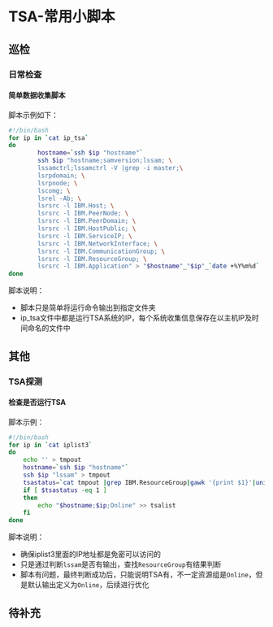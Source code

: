 # TSA-常用小脚本
## 巡检
### 日常检查
#### 简单数据收集脚本
脚本示例如下：
```sh
#!/bin/bash
for ip in `cat ip_tsa`
do	
		hostname=`ssh $ip "hostname"`
        ssh $ip "hostname;samversion;lssam; \
		lssamctrl;lssamctrl -V |grep -i master;\
		lsrpdomain; \
		lsrpnode; \
		lscomg; \
		lsrel -Ab; \
		lsrsrc -l IBM.Host; \
		lsrsrc -l IBM.PeerNode; \
		lsrsrc -l IBM.PeerDomain; \
		lsrsrc -l IBM.HostPublic; \
		lsrsrc -l IBM.ServiceIP; \
		lsrsrc -l IBM.NetworkInterface; \
		lsrsrc -l IBM.CommunicationGroup; \
		lsrsrc -l IBM.ResourceGroup; \
		lsrsrc -l IBM.Application" > "$hostname"_"$ip"_`date +%Y%m%d`
done
```
脚本说明：
- 脚本只是简单将运行命令输出到指定文件夹
- ip_tsa文件中都是运行TSA系统的IP，每个系统收集信息保存在以主机IP及时间命名的文件中

## 其他
### TSA探测
#### 检查是否运行TSA
脚本示例：
```sh
#!/bin/bash
for ip in `cat iplist3`
do
	echo '' > tmpout
	hostname=`ssh $ip "hostname"`
	ssh $ip "lssam" > tmpout
	tsastatus=`cat tmpout |grep IBM.ResourceGroup|gawk '{print $1}'|uniq|wc -l`
	if [ $tsastatus -eq 1 ]
	then
		echo "$hostname;$ip;Online" >> tsalist
	fi
done
```
脚本说明：
- 确保iplist3里面的IP地址都是免密可以访问的
- 只是通过判断`lssam`是否有输出，查找`ResourceGroup`有结果判断
- 脚本有问题，最终判断成功后，只能说明TSA有，不一定资源组是`Online`，但是默认输出定义为`Online`，后续进行优化

## 待补充